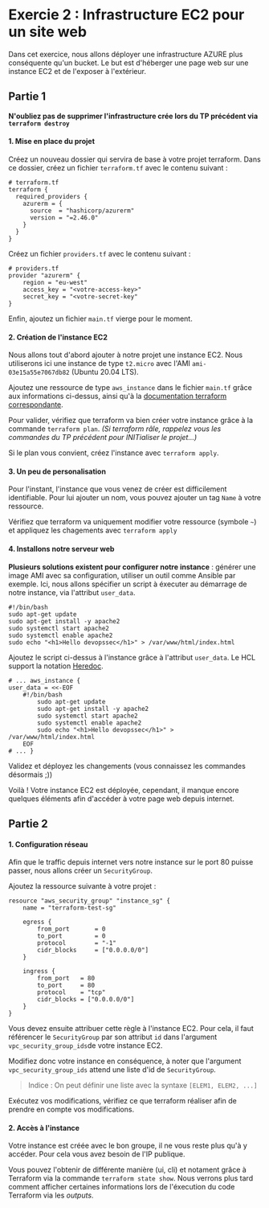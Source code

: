 # Exercie 2 : Infrastructure EC2 pour un site web
Dans cet exercice, nous allons déployer une infrastructure AZURE plus conséquente qu'un bucket. Le but est d'héberger une page web sur une instance EC2 et de l'exposer à l'extérieur.

## Partie 1
**N'oubliez pas de supprimer l'infrastructure crée lors du TP précédent via `terraform destroy`**

#### 1. Mise en place du projet
Créez un nouveau dossier qui servira de base à votre projet terraform. Dans ce dossier, créez un fichier `terraform.tf` avec le contenu suivant :
```hcl
# terraform.tf
terraform {
  required_providers {
    azurerm = {
      source  = "hashicorp/azurerm"
      version = "=2.46.0"
    }
  }
}
```

Créez un fichier `providers.tf` avec le contenu suivant :
```hcl
# providers.tf
provider "azurerm" {
    region = "eu-west"
    access_key = "<votre-access-key>"
    secret_key = "<votre-secret-key"
}
```
Enfin, ajoutez un fichier `main.tf` vierge pour le moment.

#### 2. Création de l'instance EC2
Nous allons tout d'abord ajouter à notre projet une instance EC2. Nous utiliserons ici une instance de type `t2.micro` avec l'AMI `ami-03e15a55e7067db82` (Ubuntu 20.04 LTS).

Ajoutez une ressource de type `aws_instance` dans le fichier `main.tf` grâce aux informations ci-dessus, ainsi qu'à la [documentation terraform correspondante](https://registry.terraform.io/providers/hashicorp/aws/latest/docs/resources/instance).

Pour valider, vérifiez que terraform va bien créer votre instance grâce à la commande `terraform plan`.
*(Si terraform râle, rappelez vous les commandes du TP précédent pour INITialiser le projet...)*

Si le plan vous convient, créez l'instance avec `terraform apply`.

#### 3. Un peu de personalisation
Pour l'instant, l'instance que vous venez de créer est difficilement identifiable. Pour lui ajouter un nom, vous pouvez ajouter un tag `Name` à votre ressource.

Vérifiez que terraform va uniquement modifier votre ressource (symbole `~`) et appliquez les chagements avec `terraform apply`

#### 4. Installons notre serveur web
**Plusieurs solutions existent pour configurer notre instance** : générer une image AMI avec sa configuration, utiliser un outil comme Ansible par exemple. Ici, nous allons spécifier un script à éxecuter au démarrage de notre instance, via l'attribut `user_data`.


```shell
#!/bin/bash
sudo apt-get update
sudo apt-get install -y apache2
sudo systemctl start apache2
sudo systemctl enable apache2
sudo echo "<h1>Hello devopssec</h1>" > /var/www/html/index.html
```

Ajoutez le script ci-dessus à l'instance grâce à l'attribut `user_data`. Le HCL support la notation [Heredoc](https://fr.wikipedia.org/wiki/Here_document).
```hcl
# ... aws_instance {
user_data = <<-EOF
	#!/bin/bash
        sudo apt-get update
        sudo apt-get install -y apache2
        sudo systemctl start apache2
        sudo systemctl enable apache2
        sudo echo "<h1>Hello devopssec</h1>" > /var/www/html/index.html
    EOF
# ... }
```

Validez et déployez les changements (vous connaissez les commandes désormais ;))

Voilà ! Votre instance EC2 est déployée, cependant, il manque encore quelques éléments afin d'accéder à votre page web depuis internet.



## Partie 2

#### 1. Configuration réseau
Afin que le traffic depuis internet vers notre instance sur le port 80 puisse passer, nous allons créer un `SecurityGroup`.

Ajoutez la ressource suivante à votre projet :
```hcl
resource "aws_security_group" "instance_sg" {
    name = "terraform-test-sg"

    egress {
        from_port       = 0
        to_port         = 0
        protocol        = "-1"
        cidr_blocks     = ["0.0.0.0/0"]
    }

    ingress {
        from_port   = 80
        to_port     = 80
        protocol    = "tcp"
        cidr_blocks = ["0.0.0.0/0"]
    }
}
```

Vous devez ensuite attribuer cette règle à l'instance EC2. Pour cela, il faut référencer le `SecurityGroup` par son attribut `id` dans l'argument `vpc_security_group_ids`de votre instance EC2.

Modifiez donc votre instance en conséquence, à noter que l'argument `vpc_security_group_ids` attend une liste d'id de `SecurityGroup`.

> Indice : On peut définir une liste avec la syntaxe `[ELEM1, ELEM2, ...]`

Exécutez vos modifications, vérifiez ce que terraform réaliser afin de prendre en compte vos modifications.

#### 2. Accès à l'instance

Votre instance est créée avec le bon groupe, il ne vous reste plus qu'à y accéder. Pour cela vous avez besoin de l'IP publique. 

Vous pouvez l'obtenir de différente manière (ui, cli) et notament grâce à Terraform via la commande `terraform state show`. Nous verrons plus tard comment afficher certaines informations lors de l'éxecution du code Terraform via les *outputs*.